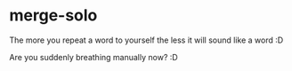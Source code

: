 # merge-solo
The more you repeat a word to yourself the less it will sound like a word :D

Are you suddenly breathing manually now? :D

